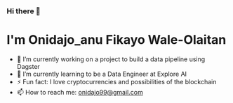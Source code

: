 ### Hi there 👋
#                                         I'm Onidajo_anu Fikayo Wale-Olaitan

- 🔭 I’m currently working on a project to build a data pipeline using Dagster 
- 🌱 I’m currently learning to be a Data Engineer at Explore AI
- ⚡ Fun fact: I love cryptocurrencies and possibilities of the blockchain
- 📫 How to reach me: onidajo99@gmail.com

<!--
**WillowyBoat2388/WillowyBoat2388** is a ✨ _special_ ✨ repository because its `README.md` (this file) appears on your GitHub profile.

Here are some ideas to get you started:

- 👯 I’m looking to collaborate on ...
- 🤔 I’m looking for help with ...
- 💬 Ask me about ...
- 😄 Pronouns: ... He/ 
-->

